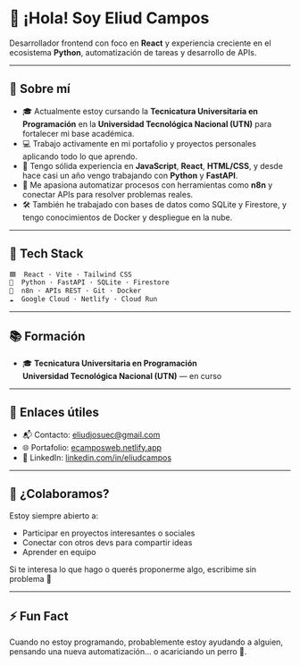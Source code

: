 # 👋 ¡Hola! Soy Eliud Campos

Desarrollador frontend con foco en **React** y experiencia creciente en el ecosistema **Python**, automatización de tareas y desarrollo de APIs.

---

## 🚀 Sobre mí

- 🎓 Actualmente estoy cursando la **Tecnicatura Universitaria en Programación** en la **Universidad Tecnológica Nacional (UTN)** para fortalecer mi base académica.
- 💻 Trabajo activamente en mi portafolio y proyectos personales aplicando todo lo que aprendo.
- 🧠 Tengo sólida experiencia en **JavaScript**, **React**, **HTML/CSS**, y desde hace casi un año vengo trabajando con **Python** y **FastAPI**.
- 🔁 Me apasiona automatizar procesos con herramientas como **n8n** y conectar APIs para resolver problemas reales.
- 🛠️ También he trabajado con bases de datos como SQLite y Firestore, y tengo conocimientos de Docker y despliegue en la nube.

---

## 🧰 Tech Stack

```txt
🟦  React · Vite · Tailwind CSS  
🐍  Python · FastAPI · SQLite · Firestore  
🧩  n8n · APIs REST · Git · Docker  
☁️  Google Cloud · Netlify · Cloud Run
```

---

## 📚 Formación

- 🎓 **Tecnicatura Universitaria en Programación**  
  **Universidad Tecnológica Nacional (UTN)** — en curso

---

## 🔗 Enlaces útiles

- 📬 Contacto: [eliudjosuec@gmail.com](mailto:eliudjosuec@gmail.com)
- 🌐 Portafolio: [ecamposweb.netlify.app](https://ecamposweb.netlify.app)
- 💼 LinkedIn: [linkedin.com/in/eliudcampos](https://www.linkedin.com/in/eliudjosue/)

---

## 🤝 ¿Colaboramos?

Estoy siempre abierto a:
- Participar en proyectos interesantes o sociales
- Conectar con otros devs para compartir ideas
- Aprender en equipo

Si te interesa lo que hago o querés proponerme algo, escribime sin problema 🙂

---

## ⚡ Fun Fact

Cuando no estoy programando, probablemente estoy ayudando a alguien, pensando una nueva automatización... o acariciando un perro 🐶.
